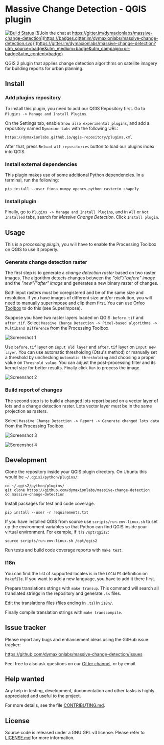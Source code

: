 # Massive Change Detection - QGIS plugin

[![Build Status](https://travis-ci.org/dymaxionlabs/massive-change-detection.svg?branch=master)](https://travis-ci.org/dymaxionlabs/massive-change-detection)
[![Join the chat at https://gitter.im/dymaxionlabs/massive-change-detection](https://badges.gitter.im/dymaxionlabs/massive-change-detection.svg)](https://gitter.im/dymaxionlabs/massive-change-detection?utm_source=badge&utm_medium=badge&utm_campaign=pr-badge&utm_content=badge)

QGIS 2 plugin that applies change detection algorithms on satellite imagery for
building reports for urban planning.


## Install

### Add plugins repository

To install this plugin, you need to add our QGIS Repository first.  Go to
`Plugins -> Manage and Install Plugins`.

On the Settings tab, enable `Show also experimental plugins`, and add a
repository named `Dymaxion Labs` with the following URL:

```
https://dymaxionlabs.github.io/qgis-repository/plugins.xml
```

After that, press `Reload all repositories` button to load our plugins index
into QGIS.

### Install external dependencies

This plugin makes use of some additional Python dependencies. In a terminal,
run the following:

```
pip install --user fiona numpy opencv-python rasterio shapely
```

### Install plugin

Finally, go to `Plugins -> Manage and Install Plugins`, and in `All` or `Not
Installed` tabs, search for *Massive Change Detection*.  Click `Install
plugin`.

## Usage

This is a *processing plugin*, you will have to enable the Processing Toolbox
on QGIS to use it properly.

### Generate change detection raster

The first step is to generate a *change detection raster* based on two raster
images.  The algorithm detects changes between the *"old"/"before" image* and
the *"new"/"after" image* and generates a new binary raster of changes.

Both input rasters must be coregistered and be of the same size and resolution.
If you have images of different size and/or resolution, you will need to
manually superimpose and clip them first.  You can use [Orfeo
Toolbox](https://www.orfeo-toolbox.org/start/) to do this (see Superimpose).

Suppose you have two raster layers loaded on QGIS: `before.tif` and
`after.tif`.  Select `Massive Change Detection -> Pixel-based algorithms ->
Multiband Difference` from the Processing Toolbox.

![Screenshot 1](https://i.imgur.com/3d3whW0.jpg)

Use `before.tif` layer on `Input old layer` and `after.tif` layer on `Input new
layer`. You can use automatic thresholding (Otsu's method) or manually set a
threshold by unchecking `Automatic thresholding` and choosing a proper value on
`Threshold value`. You can adjust the post-processing filter and its kernel
size for better results. Finally click `Run` to process the image.

![Screenshot 2](https://i.imgur.com/6WNgH3u.jpg)

### Build report of changes

The second step is to build a changed lots report based on a vector layer of
lots and a change detection raster.  Lots vector layer must be in the same
projection as rasters.

Select `Massive Change Detection -> Report -> Generate changed lots data` from
the Processing Toolbox.

![Screenshot 3](https://i.imgur.com/ynZjMMi.jpg)

![Screenshot 4](https://i.imgur.com/wyEuBrJ.jpg)


## Development

Clone the repository inside your QGIS plugin directory.  On Ubuntu this would
be `~/.qgis2/python/plugins/`:

```
cd ~/.qgis2/python/plugins/
git clone https://github.com/dymaxionlabs/massive-change-detection
cd massive-change-detection
```

Install packages for test and code coverage.

```
pip install --user -r requirements.txt
```

If you have installed QGIS from source use `scripts/run-env-linux.sh` to set up
the environment variables so that Python can find QGIS inside your virtual
environment.  For example, if it is `/opt/qgis2`:

```
source scripts/run-env-linux.sh /opt/qgis2
```

Run tests and build code coverage reports with `make test`.


### I18n

You can find the list of supported locales is in the `LOCALES` definition on
`Makefile`. If you want to add a new language, you have to add it there first.

Prepare translations strings with `make transup`. This command will search all
translated strings in the repository and generate `.ts` files.

Edit the translations files (files ending in `.ts`) in `i18n/`.

Finally compile translation strings with `make transcompile`.


## Issue tracker

Please report any bugs and enhancement ideas using the GitHub issue tracker:

  https://github.com/dymaxionlabs/massive-change-detection/issues

Feel free to also ask questions on our [Gitter
channel](https://gitter.im/dymaxionlabs/massive-change-detection), or by email.


## Help wanted

Any help in testing, development, documentation and other tasks is highly
appreciated and useful to the project.

For more details, see the file [CONTRIBUTING.md](CONTRIBUTING.md).


## License

Source code is released under a GNU GPL v3 license.  Please refer to
[LICENSE.md](LICENSE.md) for more information.
